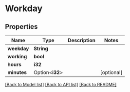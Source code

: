 # Workday

## Properties

Name | Type | Description | Notes
------------ | ------------- | ------------- | -------------
**weekday** | **String** |  | 
**working** | **bool** |  | 
**hours** | **i32** |  | 
**minutes** | Option<**i32**> |  | [optional]

[[Back to Model list]](../README.md#documentation-for-models) [[Back to API list]](../README.md#documentation-for-api-endpoints) [[Back to README]](../README.md)


